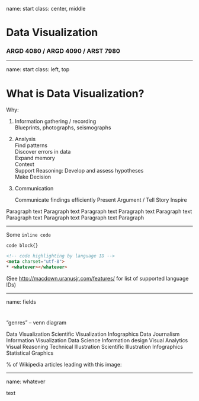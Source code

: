name: start
class: center, middle

# Data Visualization
                
### ARGD 4080 / ARGD 4090 / ARST 7980
        
---
name: start
class: left, top

        
# What is Data Visualization?
        
Why:1. Information gathering / recording  	Blueprints, photographs, seismographs2. Analysis   	Find patterns  	Discover errors in data   	Expand memory  	Context  	Support Reasoning: Develop and assess hypotheses  	Make Decision  3. Communication	Communicate findings efficiently 	Present Argument / Tell Story	Inspire

Paragraph text Paragraph text Paragraph text Paragraph text Paragraph text Paragraph text Paragraph text Paragraph text Paragraph 

---

Some `inline code`

```
code block{}
```

~~~html
<!-- code highlighting by language ID -->
<meta charset="utf-8">
* <whatever></whatever>
~~~
(See http://macdown.uranusjr.com/features/ for list of supported language IDs)
        

---
name: fields

#“genres” – venn diagramData VisualizationScientific VisualizationInfographicsData JournalismInformation VisualizationData ScienceInformation designVisual AnalyticsVisual ReasoningTechnical IllustrationScientific IllustrationInfographicsStatistical Graphics% of Wikipedia articles leading with this image:

---
name: whatever

text
